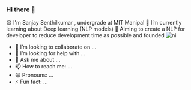 ### Hi there 👋

<!--
**sanjay-senthilkumar01/sanjay-senthilkumar01** is a ✨ _special_ ✨ repository because its `README.md` (this file) appears on your GitHub profile.

Here are some ideas to get you started:-->

😄 I'm Sanjay Senthilkumar , undergrade at MIT Manipal 
🌱 I’m currently learning about Deep learning (NLP models)
🚀 Aiming to create a NLP for developer to reduce development time as possible and founded ![ni](https://github.com/N-I-dev1)


- 👯 I’m looking to collaborate on ...
- 🤔 I’m looking for help with ...
- 💬 Ask me about ...
- 📫 How to reach me: ...
- 😄 Pronouns: ...
- ⚡ Fun fact: ...

